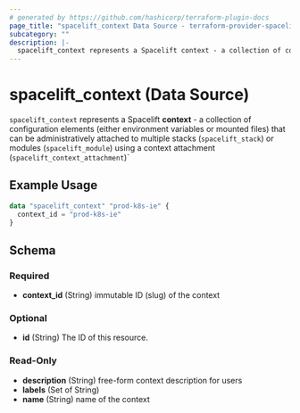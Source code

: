 ```yaml
---
# generated by https://github.com/hashicorp/terraform-plugin-docs
page_title: "spacelift_context Data Source - terraform-provider-spacelift"
subcategory: ""
description: |-
  spacelift_context represents a Spacelift context - a collection of configuration elements (either environment variables or mounted files) that can be administratively attached to multiple stacks (spacelift_stack) or modules (spacelift_module) using a context attachment (spacelift_context_attachment)`
---
```


# spacelift_context (Data Source)

`spacelift_context` represents a Spacelift **context** - a collection of configuration elements (either environment variables or mounted files) that can be administratively attached to multiple stacks (`spacelift_stack`) or modules (`spacelift_module`) using a context attachment (`spacelift_context_attachment`)`

## Example Usage

```terraform
data "spacelift_context" "prod-k8s-ie" {
  context_id = "prod-k8s-ie"
}
```

<!-- schema generated by tfplugindocs -->
## Schema

### Required

- **context_id** (String) immutable ID (slug) of the context

### Optional

- **id** (String) The ID of this resource.

### Read-Only

- **description** (String) free-form context description for users
- **labels** (Set of String)
- **name** (String) name of the context



